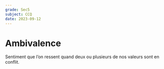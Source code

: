 ```yaml
---
grade: Sec5
subject: CCQ
date: 2023-09-12
---
```


# Ambivalence

Sentiment que l’on ressent quand deux ou plusieurs de nos valeurs sont en conflit.